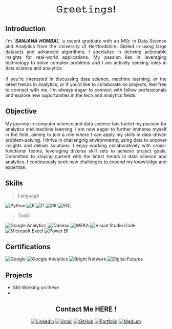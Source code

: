 <h1 align="center">𝙶𝚛𝚎𝚎𝚝𝚒𝚗𝚐𝚜! </h1>


## Introduction

<div align="justify">
I'm `<i><b>SANJANA HOMBAL</b></i>` a recent graduate with an MSc in Data Science and Analytics from the University of Hertfordshire. Skilled in using large datasets and advanced algorithms, I specialize in deriving actionable insights for real-world applications. My passion lies in leveraging technology to solve complex problems and I am actively seeking roles in data science and analytics.
</br>
</br>
If you're interested in discussing data science, machine learning, or the latest trends in analytics, or if you'd like to collaborate on projects, feel free to connect with me. I'm always eager to connect with fellow professionals and explore new opportunities in the tech and analytics fields.
</div>

## Objective

<div align="justify">
My journey in computer science and data science has fueled my passion for analytics and machine learning. I am now eager to further immerse myself in the field, aiming to join a role where I can apply my skills in data-driven problem-solving. I thrive in challenging environments, using data to uncover insights and deliver solutions. I enjoy working collaboratively with cross-functional teams, leveraging diverse skill sets to achieve project goals. Committed to staying current with the latest trends in data science and analytics, I continuously seek new challenges to expand my knowledge and expertise.
</div>

## Skills

> Language

![Python](https://img.shields.io/badge/-Python-000000?style=for-the-badge&logo=Python&logoColor=3776AB)
![R](https://img.shields.io/badge/-R-000000?style=for-the-badge&logo=R&logoColor=276DC3)
![C](https://img.shields.io/badge/-C-000000?style=for-the-badge&logo=C&logoColor=A8B9CC)
![Git](https://img.shields.io/badge/-Git-000000?style=for-the-badge&logo=Git&logoColor=F05032)
![SQL](https://img.shields.io/badge/-SQL-000000?style=for-the-badge&logo=MySQL&logoColor=4479A1)


> Tools

![Google Analytics](https://img.shields.io/badge/-Google%20Analytics-000000?style=for-the-badge&logo=Google%20Analytics&logoColor=F57C00)
![Tableau](https://img.shields.io/badge/-Tableau-000000?style=for-the-badge&logo=Tableau&logoColor=E97627)
![WEKA](https://img.shields.io/badge/-WEKA-000000?style=for-the-badge&logoColor=FF0000)
![Visual Studio Code](https://img.shields.io/badge/-Visual%20Studio%20Code-000000?style=for-the-badge&logo=Visual%20Studio%20Code&logoColor=007ACC)
![Microsoft Excel](https://img.shields.io/badge/-Microsoft%20Excel-000000?style=for-the-badge&logo=Microsoft%20Excel&logoColor=217346)
![Power BI](https://img.shields.io/badge/-Power%20BI-000000?style=for-the-badge&logo=Power%20BI&logoColor=F2C811)


## Certifications

![Google](https://img.shields.io/badge/-Applied%20Data%20Science%20with%20Python%20by%20Google-000000?style=for-the-badge&logo=Google&logoColor=4285F4)
![Google Analytics](https://img.shields.io/badge/-Google%20Analytics%20Certification-000000?style=for-the-badge&logo=Google%20Analytics&logoColor=F57C00)
![Bright Network](https://img.shields.io/badge/-Couch%20to%20Coder%20by%20Bright%20Network-000000?style=for-the-badge&logo=Python&logoColor=3776AB)
![Digital Futures](https://img.shields.io/badge/-Digital%20Futures%20A%2FB%20Testing-000000?style=for-the-badge&logo=AB%20Testing&logoColor=FF6347)


## Projects

- Still Working on these
- 

<div align="center">

## Contact Me HERE !

[![LinkedIn](https://img.shields.io/badge/-Sanjana%20H-000?style=for-the-badge&logo=linkedin&logoColor=0072b1)](https://www.linkedin.com/in/sanjanahombal/)
[![Gmail](https://img.shields.io/badge/-Sanjana%20H-000?style=for-the-badge&logo=gmail&logoColor=D14836)](mailto:sanjanahombal3@gmail.com)
[![GitHub](https://img.shields.io/badge/-Sanjana%20H-000?style=for-the-badge&logo=github&logoColor=white)](https://github.com/sanjanahombal)
[![Portfolio](https://img.shields.io/badge/-Portfolio-000?style=for-the-badge&logo=react&logoColor=4CAF50)](https://kenni001.github.io/Terminal_Portfolio/)
[![Medium](https://img.shields.io/badge/-Medium-000?style=for-the-badge&logo=medium&logoColor=white)](https://medium.com/@yourusername)

</div>

